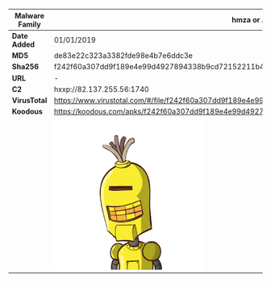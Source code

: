 | Malware Family | hmza or APT-C-27                                             |
| -------------- | ------------------------------------------------------------ |
| **Date Added** | 01/01/2019                                                   |
| **MD5**        | de83e22c323a3382fde98e4b7e6ddc3e                             |
| **Sha256**     | f242f60a307dd9f189e4e99d4927894338b9cd72152211b4f036870ff76d5489 |
| **URL**        | -                                                            |
| **C2**         | hxxp://82.137.255.56:1740                                    |
| **VirusTotal** | https://www.virustotal.com/#/file/f242f60a307dd9f189e4e99d4927894338b9cd72152211b4f036870ff76d5489/detection |
| **Koodous**    | https://koodous.com/apks/f242f60a307dd9f189e4e99d4927894338b9cd72152211b4f036870ff76d5489 |
|                | ![](../assets/f242f60a307dd9f189e4e99d4927894338b9cd72152211b4f036870ff76d5489.png) |